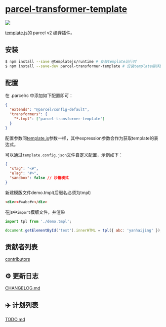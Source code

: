 # [parcel-transformer-template](https://github.com/yanhaijing/template.js/blob/master/packages/parcel-transformer-template)

[![](https://img.shields.io/badge/Powered%20by-jslib%20base-brightgreen.svg)](https://github.com/yanhaijing/jslib-base)

[template.js](https://github.com/yanhaijing/template.js)的 parcel v2 编译插件。

## 安装

```bash
$ npm install --save @templatejs/runtime # 安装template运行时
$ npm install --save-dev parcel-transformer-template # 安装template编译插件
```

## 配置

在 .parcelrc 中添加如下配置即可：

```json
{
  "extends": "@parcel/config-default",
  "transformers": {
    "*.tmpl": ["parcel-transformer-template"]
  }
}
```

配置参数同[template.js](https://github.com/yanhaijing/template.js/blob/master/doc/api.md#templateconfig)参数一样，其中expression参数会作为获取template的表达式。

可以通过`template.config.json`文件自定义配置，示例如下：

```json
{
  "sTag": "<#",
  "eTag": "#>",
  "sandbox": false // 沙箱模式
}
```

新建模版文件demo.tmpl(后缀名必须为tmpl)

```html
<div><#=abc#></div>
```

在js中`import`模版文件，并渲染

```js
import tpl from './demo.tmpl';

document.getElementById('test').innerHTML = tpl({ abc: 'yanhaijing' });
```

## 贡献者列表

[contributors](https://github.com/yanhaijing/template.js/graphs/contributors)

## :gear: 更新日志

[CHANGELOG.md](https://github.com/yanhaijing/template.js/blob/master/CHANGELOG.md)

## :airplane: 计划列表

[TODO.md](https://github.com/yanhaijing/template.js/blob/master/TODO.md)
